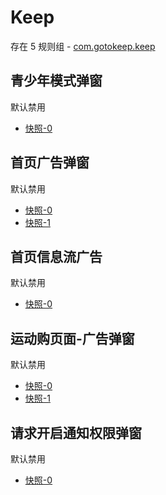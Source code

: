 # Keep

存在 5 规则组 - [com.gotokeep.keep](/src/apps/com.gotokeep.keep.ts)

## 青少年模式弹窗

默认禁用

- [快照-0](https://i.gkd.li/import/12706097)

## 首页广告弹窗

默认禁用

- [快照-0](https://i.gkd.li/import/12706102)
- [快照-1](https://i.gkd.li/import/13761641)

## 首页信息流广告

默认禁用

- [快照-0](https://i.gkd.li/import/12706115)

## 运动购页面-广告弹窗

默认禁用

- [快照-0](https://i.gkd.li/import/12706111)
- [快照-1](https://i.gkd.li/import/13766358)

## 请求开启通知权限弹窗

默认禁用

- [快照-0](https://i.gkd.li/import/13761671)
